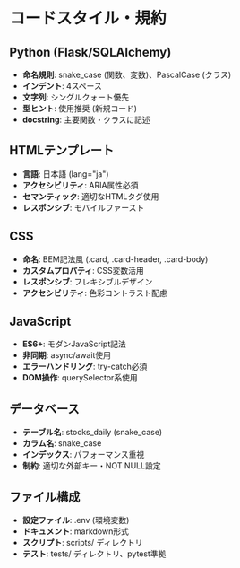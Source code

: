 # コードスタイル・規約

## Python (Flask/SQLAlchemy)
- **命名規則**: snake_case (関数、変数)、PascalCase (クラス)
- **インデント**: 4スペース
- **文字列**: シングルクォート優先
- **型ヒント**: 使用推奨 (新規コード)
- **docstring**: 主要関数・クラスに記述

## HTMLテンプレート
- **言語**: 日本語 (lang="ja")
- **アクセシビリティ**: ARIA属性必須
- **セマンティック**: 適切なHTMLタグ使用
- **レスポンシブ**: モバイルファースト

## CSS
- **命名**: BEM記法風 (.card, .card-header, .card-body)
- **カスタムプロパティ**: CSS変数活用
- **レスポンシブ**: フレキシブルデザイン
- **アクセシビリティ**: 色彩コントラスト配慮

## JavaScript
- **ES6+**: モダンJavaScript記法
- **非同期**: async/await使用
- **エラーハンドリング**: try-catch必須
- **DOM操作**: querySelector系使用

## データベース
- **テーブル名**: stocks_daily (snake_case)
- **カラム名**: snake_case
- **インデックス**: パフォーマンス重視
- **制約**: 適切な外部キー・NOT NULL設定

## ファイル構成
- **設定ファイル**: .env (環境変数)
- **ドキュメント**: markdown形式
- **スクリプト**: scripts/ ディレクトリ
- **テスト**: tests/ ディレクトリ、pytest準拠